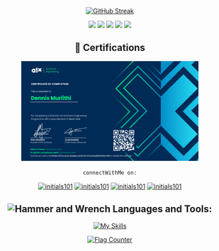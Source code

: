 
<div align="center">	

<div align="center">
 
<!--  ![GitHub Stats](https://github-readme-stats.vercel.app/api?hide_title=false&hide_rank=false&show_icons=true&include_all_commits=true&count_private=true&disable_animations=false&theme=tokyonight&locale=en&hide_border=true&username=initials101)-->
 
<!-- ![](http://github-profile-summary-cards.vercel.app/api/cards/most-commit-language?username=initials101&theme=shadow-green)-->
[![GitHub Streak](https://streak-stats.demolab.com?user=initials101&theme=shadow-green&border_radius=13.9&date_format=M%20j%5B%2C%20Y%5D)](https://git.io/streak-stats)  

 ![](http://github-profile-summary-cards.vercel.app/api/cards/profile-details?username=initials101&theme=tokyonight) 
 ![](http://github-profile-summary-cards.vercel.app/api/cards/repos-per-language?username=initials101&theme=tokyonight)
 ![](http://github-profile-summary-cards.vercel.app/api/cards/most-commit-language?username=initials101&theme=tokyonight)
 ![](http://github-profile-summary-cards.vercel.app/api/cards/stats?username=initials101&theme=tokyonight)
 ![](http://github-profile-summary-cards.vercel.app/api/cards/productive-time?username=initials101&theme=tokyonight&utcOffset=8)

</div>

<!-- ![](https://quotes-github-readme.vercel.app/api?type=horizontal&theme=tokyonight&border_radius=13) -->

## 🏅 Certifications
<p align="center">
  <img src="certifications/alx.png" alt="ALX Certificate" width="400"/>
</p>

`connectWithMe on:`
<p align="center">
<a href="https://x.com/initials101" target="blank"><img align="center" src="https://raw.githubusercontent.com/rahuldkjain/github-profile-readme-generator/master/src/images/icons/Social/twitter.svg" alt="initials101" height="30" width="40" /></a>
<a href="https://linkedin.com/in/initials101" target="blank"><img align="center" src="https://raw.githubusercontent.com/rahuldkjain/github-profile-readme-generator/master/src/images/icons/Social/linked-in-alt.svg" alt="initials101" height="30" width="40" /></a>
<a href="https://instagram.com/ni_murry" target="blank"><img align="center" src="https://raw.githubusercontent.com/rahuldkjain/github-profile-readme-generator/master/src/images/icons/Social/instagram.svg" alt="initials101" height="30" width="40" /></a>
<a href="https://www.leetcode.com/initials101" target="blank"><img align="center" src="https://raw.githubusercontent.com/rahuldkjain/github-profile-readme-generator/master/src/images/icons/Social/leet-code.svg" alt="initials101" height="30" width="40" /></a>
</p>

 ## <img src="https://raw.githubusercontent.com/Tarikul-Islam-Anik/Animated-Fluent-Emojis/master/Emojis/Objects/Hammer%20and%20Wrench.png" alt="Hammer and Wrench" width="30" height="30" /> **Languages and Tools:**  
[![My Skills](https://skillicons.dev/icons?i=html,css,tailwind,js,react,vite,python,django,next,expressjs,nodejs,mongodb,md,git,github,vscode,mysql,styledcomponents,postman,linux,vim,stackoverflow&perline=13)](#)


<a href="https://info.flagcounter.com/mMQM"><img src="https://s05.flagcounter.com/map/mMQM/size_s/txt_000000/border_CCCCCC/pageviews_0/viewers_0/flags_0/" alt="Flag Counter" border="0"></a>
